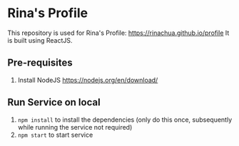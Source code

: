 # Rina's Profile
This repository is used for Rina's Profile: https://rinachua.github.io/profile 
It is built using ReactJS.

## Pre-requisites
1. Install NodeJS https://nodejs.org/en/download/

## Run Service on local
1. `npm install` to install the dependencies (only do this once, subsequently while running the service not required)
2. `npm start` to start service
